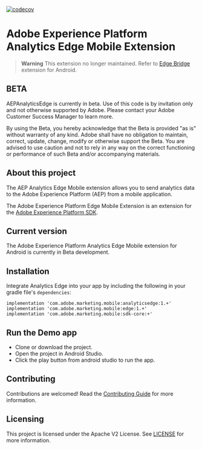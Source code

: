 [![codecov](https://codecov.io/gh/adobe/aepsdk-analyticsedge-android/branch/main/graph/badge.svg?token=RPX6W35DI5)](https://codecov.io/gh/adobe/aepsdk-analyticsedge-android)
# Adobe Experience Platform Analytics Edge Mobile Extension

> **Warning**
This extension no longer maintained. Refer to [Edge Bridge](https://github.com/adobe/aepsdk-edgebridge-android) extension for Android. 

## BETA

AEPAnalyticsEdge is currently in beta. Use of this code is by invitation only and not otherwise supported by Adobe. Please contact your Adobe Customer Success Manager to learn more.

By using the Beta, you hereby acknowledge that the Beta is provided "as is" without warranty of any kind. Adobe shall have no obligation to maintain, correct, update, change, modify or otherwise support the Beta. You are advised to use caution and not to rely in any way on the correct functioning or performance of such Beta and/or accompanying materials.

## About this project

The AEP Analytics Edge Mobile extension allows you to send analytics data to the Adobe Experience Platform (AEP) from a mobile application.

The Adobe Experience Platform Edge Mobile Extension is an extension for the [Adobe Experience Platform SDK](https://github.com/Adobe-Marketing-Cloud/acp-sdks).

## Current version
The Adobe Experience Platform Analytics Edge Mobile extension for Android is currently in Beta development.

## Installation
Integrate Analytics Edge into your app by including the following in your gradle file's `dependencies`:

```
implementation 'com.adobe.marketing.mobile:analyticsedge:1.+'
implementation 'com.adobe.marketing.mobile:edge:1.+'
implementation 'com.adobe.marketing.mobile:sdk-core:+'
```

## Run the Demo app
- Clone or download the project.
- Open the project in Android Studio.
- Click the play button from android studio to run the app.

## Contributing

Contributions are welcomed! Read the [Contributing Guide](./.github/CONTRIBUTING.md) for more information.

## Licensing

This project is licensed under the Apache V2 License. See [LICENSE](LICENSE) for more information.

